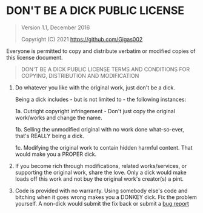 # DON'T BE A DICK PUBLIC LICENSE

> Version 1.1, December 2016
>
> Copyright (C) 2021 <https://github.com/Gigas002>

Everyone is permitted to copy and distribute verbatim or modified copies of this license document.

> DON'T BE A DICK PUBLIC LICENSE
> TERMS AND CONDITIONS FOR COPYING, DISTRIBUTION AND MODIFICATION

1. Do whatever you like with the original work, just don't be a dick.

    Being a dick includes - but is not limited to - the following instances:

    1a. Outright copyright infringement - Don't just copy the original work/works and change the name.  

    1b. Selling the unmodified original with no work done what-so-ever, that's REALLY being a dick.  

    1c. Modifying the original work to contain hidden harmful content. That would make you a PROPER dick.  

2. If you become rich through modifications, related works/services, or supporting the original work, share the love. Only a dick would make loads off this work and not buy the original work's creator(s) a pint.

3. Code is provided with no warranty. Using somebody else's code and bitching when it goes wrong makes you a DONKEY dick. Fix the problem yourself. A non-dick would submit the fix back or submit a [bug report](https://www.chiark.greenend.org.uk/~sgtatham/bugs.html)
